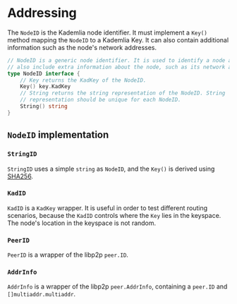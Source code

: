 # Addressing

The `NodeID` is the Kademlia node identifier. It must implement a `Key()` method mapping the `NodeID` to a Kademlia Key. It can also contain additional information such as the node's network addresses.

```go
// NodeID is a generic node identifier. It is used to identify a node and can
// also include extra information about the node, such as its network addresses.
type NodeID interface {
	// Key returns the KadKey of the NodeID.
	Key() key.KadKey
	// String returns the string representation of the NodeID. String
	// representation should be unique for each NodeID.
	String() string
}
```

## `NodeID` implementation

### `StringID`

`StringID` uses a simple `string` as `NodeID`, and the `Key()` is derived using [SHA256](../../key/sha256key256/).

### `KadID`

`KadID` is a `KadKey` wrapper. It is useful in order to test different routing scenarios, because the `KadID` controls where the `Key` lies in the keyspace. The node's location in the keyspace is not random.

### `PeerID`

`PeerID` is a wrapper of the libp2p `peer.ID`.

### `AddrInfo`

`AddrInfo` is a wrapper of the libp2p `peer.AddrInfo`, containing a `peer.ID` and `[]multiaddr.multiaddr`.